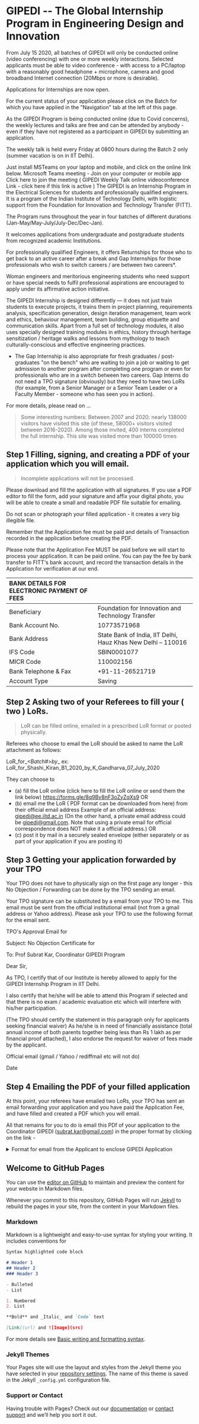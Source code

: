 
GIPEDI -- The Global Internship Program in Engineering Design and Innovation
============================================================================

From July 15 2020, all batches of GIPEDI will only be conducted online (video conferencing) with one or more weekly interactions. Selected applicants must be able to video conference - with access to a PC/laptop with a reasonably good headphone + microphone, camera and good broadband Internet connection (20Mbps or more is desirable).

Applications for Internships are now open.

For the current status of your application please click on the Batch for which you have applied in the "Navigation" tab at the left of this page.

As the GIPEDI Program is being conducted online (due to Covid concerns), the weekly lectures and talks are free and can be attended by anybody - even if they have not registered as a participant in GIPEDI by submitting an application. 

The  weekly talk is held every Friday at  0800 hours during the Batch 2 only (summer vacation is on in IIT Delhi).

Just install MSTeams on your laptop and mobile, and click on the online link below.
Microsoft Teams meeting - Join on your computer or mobile app
Click here to join the meeting
 ( GIPEDI Weekly Talk online videoconference Link - click here if this link is active ) 
The GIPEDI is an Internship Program in the Electrical Sciences for students and professionally qualified engineers. It is a program of the Indian Institute of Technology Delhi, with logistic support from the Foundation for Innovation and Technology Transfer (FITT).

The Program runs throughout the year in four batches of different durations (Jan-May/May-July/July-Dec/Dec-Jan).

It welcomes applications from undergraduate and postgraduate students from recognized academic Institutions.

For professionally qualified Engineers, it offers Returnships for those who to get back to an active career after a break and Gap Internships for those professionals who wish to switch careers / are between two careers*.

Woman engineers and meritorious engineering students who need support or have special needs to fulfil professional aspirations are encouraged to apply under its affirmative action initiative.

The GIPEDI Internship is designed differently — it does not just train students to execute projects, it trains them in project planning, requirements analysis, specification generation, design iteration management, team work and ethics, behaviour management, team building, group etiquette and communication skills. Apart from a full set of technology modules, it also uses specially designed training modules in ethics, history through heritage sensitization / heritage walks and lessons from mythology to teach culturally-conscious and effective engineering practices.

* The Gap Internship is also appropriate for fresh graduates / post-graduates "on the bench" who are waiting to join a job or waiting to get admission to another program after completing one program or even for professionals who are in a switch between two careers. Gap Interns do not need a TPO signature (obviously) but they need to have two LoRs (for example, from a Senior Manager or a Senior Team Leader or a Faculty Member - someone who has seen you in action).

 For more details, please read on  ...



> Some interesting numbers:
> Between 2007 and 2020: nearly 138000 visitors have visited this site (of these, 58000+ visitors visited between 2016-2020).
> Among those invited, 400 interns completed the full internship.
> This site was visited more than 100000 times

## Step 1 Filling, signing, and creating a PDF of your application which you will email. 

> Incomplete applications will not be processed.

Please download and fill the application with all signatures. If you use a PDF editor to fill the form, add your signature and affix your digital photo, you will be able to create a small and readable PDF file suitable for emailing. 

Do not scan or photograph your filled application - it creates a very big illegible file.

Remember that the Application fee  must be paid and details of Transaction recorded in the application before creating the PDF.

Please note that the Application Fee MUST be paid before we will start to process your application. It can be paid online. You can pay the fee by bank transfer to FITT's bank account, and record the transaction details in the Application for verification at our end.

| BANK DETAILS FOR ELECTRONIC PAYMENT OF FEES |      |
| :------------------------------------------ | :--- |
| Beneficiary                                 | Foundation for Innovation and Technology Transfer |
| Bank Account No.                            | 10773571968 |
| Bank Address                                | State Bank of India, IIT Delhi, Hauz Khas New Delhi – 110016 |
| IFS Code                                    | SBIN0001077 |
| MICR Code                                   | 110002156 |
| Bank Telephone & Fax                        | +91-11-26521719 |
| Account Type                                | Saving |

## Step 2 Asking two of your Referees to fill your ( two ) LoRs. 

> LoR can be filled online, emailed in a prescribed LoR format or posted physically.

Referees who choose to email the LoR should be asked to name the LoR attachment as follows:

LoR_for_<NameOfApplicant>_<Batch#>_<Year>_by_<FullNameofReferee>_<optionalDate>
ex: LoR_for_Shashi_Kiran_B1_2020_by_K_Gandharva_07_July_2020

They can choose to  
 * (a) fill the LoR online (click here to fill the LoR online or send them the link below)
	https://forms.gle/8q9Bv8nF3oZyZqXs9
	OR
* (b) email me the LoR ( PDF format can be downloaded from here) from their official email address
	Example of an official address: gipedi@ee.iitd.ac.in (On the other hand, a private email address could be gipedi@gmail.com.
  Note that using a private email for official correspondence does NOT make it a official address.)
	OR
*	(c) post it by mail in a securely sealed envelope (either separately or as part of your application if you are posting it) 

## Step 3 Getting your application forwarded by your TPO

Your TPO does not have to physically sign on the first page any longer - this No Objection / Forwarding can be done by the TPO sending an email. 
 
Your TPO signature can be substituted by a email from your TPO to me. This email must be sent from the official institutional email (not from a gmail address or Yahoo address). Please ask your TPO to use the following format for the email sent.

TPO's Approval Email for <Name of Applicant> <Student ID> <Institute Name and Address>

Subject: No Objection Certificate for <Name of Applicant> <Student ID> <Institute Name and Postal Address>

To: Prof Subrat Kar, Coordinator GIPEDI Program

Dear Sir,

As TPO, I certify that <Applicant> <Student ID> <Year and Discipline> of our Institute <Name of Institute and Postal Address> is hereby allowed to apply for the GIPEDI Internship Program in IIT Delhi.

I also certify that he/she will be able to attend this Program if selected and that there is no exam / academic evaluation etc which will interfere with  his/her participation.

(The TPO should certify the statement in this paragraph only for applicants seeking financial waiver) As he/she is in need of financially assistance (total annual income of both parents together being less than Rs 1 lakh as per financial proof attached), I also endorse the request for waiver of fees made by the applicant.

<Name of the TPO>

Official email (gmail / Yahoo / rediffmail etc will not do)

Date
 
## Step 4 Emailing the PDF of your filled application

At this point, your referees have emailed two LoRs, your TPO has sent an email forwarding your application and you have paid the Application Fee, and have filled and created a PDF which you will email.
 
All that remains for you to do is email this PDf of your application  to the Coordinator GIPEDI (subrat.kar@gmail.com) in the proper format by clicking on the link - <details><summary>Format for email from the Applicant to enclose GIPEDI Application</summary>

[](mailto:subrat@ee.iitd.ac.in?subject=[GIPEDI/ Batch ?? / Year ????] <Name of Applicant>&body=To: Prof Subrat Kar Coordinator GIPEDI Program

From: <Name>, <Address> <email> <Telephone>

Dear Sir,

I am enclosing my application for GIPEDI Batch ??? of Year ????.

I have paid the application fee online with transaction details as follows : TID ............ dated .....

The TPO of my Institute will email you directly from his/her official email address < fill in your TPO's official email address >.

I have requested the following two referees to fill in a LoR each for me.

- [ ] \<referee1 Name and official email>

- [ ] \<referee 2 Name and official email>

<Name of Applicant>

email

Mobile)
</details> 



## Welcome to GitHub Pages

You can use the [editor on GitHub](https://github.com/subrat-kar/gipedi/edit/gh-pages/index.md) to maintain and preview the content for your website in Markdown files.

Whenever you commit to this repository, GitHub Pages will run [Jekyll](https://jekyllrb.com/) to rebuild the pages in your site, from the content in your Markdown files.

### Markdown

Markdown is a lightweight and easy-to-use syntax for styling your writing. It includes conventions for

```markdown
Syntax highlighted code block

# Header 1
## Header 2
### Header 3

- Bulleted
- List

1. Numbered
2. List

**Bold** and _Italic_ and `Code` text

[Link](url) and ![Image](src)
```

For more details see [Basic writing and formatting syntax](https://docs.github.com/en/github/writing-on-github/getting-started-with-writing-and-formatting-on-github/basic-writing-and-formatting-syntax).

### Jekyll Themes

Your Pages site will use the layout and styles from the Jekyll theme you have selected in your [repository settings](https://github.com/subrat-kar/gipedi/settings/pages). The name of this theme is saved in the Jekyll `_config.yml` configuration file.

### Support or Contact

Having trouble with Pages? Check out our [documentation](https://docs.github.com/categories/github-pages-basics/) or [contact support](https://support.github.com/contact) and we’ll help you sort it out.
